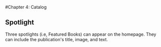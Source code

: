 #Chapter 4: Catalog
## Spotlight

Three spotlights (i.e, Featured Books) can appear on the homepage. They can include the publication's title, image, and text.